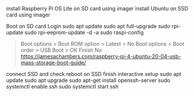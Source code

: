 install Raspberry Pi OS Lite on SD card using imager
install Ubuntu on SSD card using imager

Boot on SD card
Login
sudo apt update
sudo apt full-upgrade
sudo rpi-update
sudo rpi-eeprom-update -d -a
sudo raspi-config
> Boot options > Boot ROM option > Latest > No
> Boot options > Boot order > USB Boot > OK
> Finish
> No
https://jamesachambers.com/raspberry-pi-4-ubuntu-20-04-usb-mass-storage-boot-guide/

connect SSD and check
reboot on SSD
finish interactive setup
sudo apt update
sudo apt upgrade
sudo apt-get install openssh-server
sudo systemctl enable ssh
sudo systemctl start ssh
